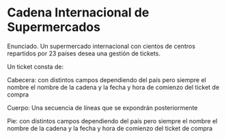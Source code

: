 # Cadena Internacional de Supermercados

 Enunciado. Un supermercado internacional con cientos de centros repartidos por 23 países desea una gestión de tickets.

 Un ticket consta de:

  Cabecera: con distintos campos dependiendo del país pero siempre el nombre el nombre de la cadena y la fecha y hora 
de comienzo del ticket de compra

  Cuerpo:  Una secuencia de líneas que se expondrán posteriormente

  Pie: con distintos campos dependiendo del país pero siempre el nombre el nombre de la cadena y la fecha y hora de 
comienzo del ticket de compra





